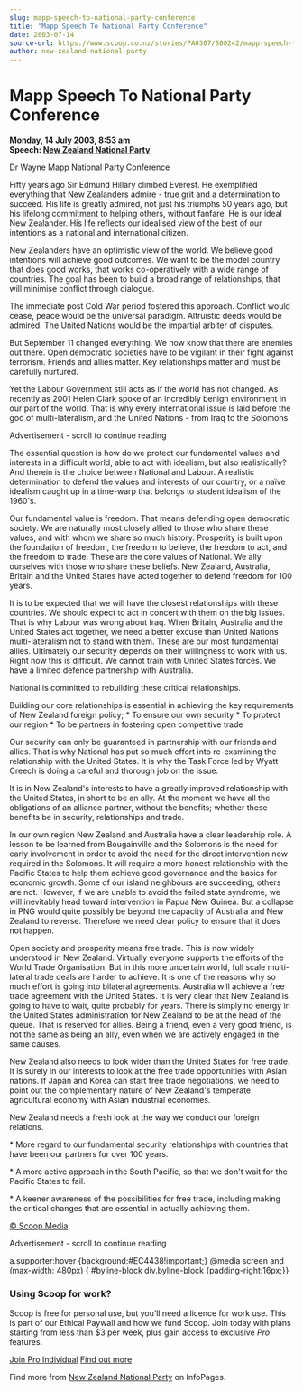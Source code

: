 ```yaml
---
slug: mapp-speech-to-national-party-conference
title: "Mapp Speech To National Party Conference"
date: 2003-07-14
source-url: https://www.scoop.co.nz/stories/PA0307/S00242/mapp-speech-to-national-party-conference.htm
author: new-zealand-national-party
---
```

Mapp Speech To National Party Conference
========================================

**Monday, 14 July 2003, 8:53 am**  
**Speech: [New Zealand National Party](https://info.scoop.co.nz/New_Zealand_National_Party)**

Dr Wayne Mapp National Party Conference

Fifty years ago Sir Edmund Hillary climbed Everest. He exemplified everything that New Zealanders admire - true grit and a determination to succeed. His life is greatly admired, not just his triumphs 50 years ago, but his lifelong commitment to helping others, without fanfare. He is our ideal New Zealander. His life reflects our idealised view of the best of our intentions as a national and international citizen.

New Zealanders have an optimistic view of the world. We believe good intentions will achieve good outcomes. We want to be the model country that does good works, that works co-operatively with a wide range of countries. The goal has been to build a broad range of relationships, that will minimise conflict through dialogue.

The immediate post Cold War period fostered this approach. Conflict would cease, peace would be the universal paradigm. Altruistic deeds would be admired. The United Nations would be the impartial arbiter of disputes.

But September 11 changed everything. We now know that there are enemies out there. Open democratic societies have to be vigilant in their fight against terrorism. Friends and allies matter. Key relationships matter and must be carefully nurtured.

Yet the Labour Government still acts as if the world has not changed. As recently as 2001 Helen Clark spoke of an incredibly benign environment in our part of the world. That is why every international issue is laid before the god of multi-lateralism, and the United Nations - from Iraq to the Solomons.

Advertisement - scroll to continue reading





The essential question is how do we protect our fundamental values and interests in a difficult world, able to act with idealism, but also realistically? And therein is the choice between National and Labour. A realistic determination to defend the values and interests of our country, or a naïve idealism caught up in a time-warp that belongs to student idealism of the 1960's.

Our fundamental value is freedom. That means defending open democratic society. We are naturally most closely allied to those who share these values, and with whom we share so much history. Prosperity is built upon the foundation of freedom, the freedom to believe, the freedom to act, and the freedom to trade. These are the core values of National. We ally ourselves with those who share these beliefs. New Zealand, Australia, Britain and the United States have acted together to defend freedom for 100 years.

It is to be expected that we will have the closest relationships with these countries. We should expect to act in concert with them on the big issues. That is why Labour was wrong about Iraq. When Britain, Australia and the United States act together, we need a better excuse than United Nations multi-lateralism not to stand with them. These are our most fundamental allies. Ultimately our security depends on their willingness to work with us. Right now this is difficult. We cannot train with United States forces. We have a limited defence partnership with Australia.

National is committed to rebuilding these critical relationships.

Building our core relationships is essential in achieving the key requirements of New Zealand foreign policy; \* To ensure our own security \* To protect our region \* To be partners in fostering open competitive trade

Our security can only be guaranteed in partnership with our friends and allies. That is why National has put so much effort into re-examining the relationship with the United States. It is why the Task Force led by Wyatt Creech is doing a careful and thorough job on the issue.

It is in New Zealand's interests to have a greatly improved relationship with the United States, in short to be an ally. At the moment we have all the obligations of an alliance partner, without the benefits; whether these benefits be in security, relationships and trade.

In our own region New Zealand and Australia have a clear leadership role. A lesson to be learned from Bougainville and the Solomons is the need for early involvement in order to avoid the need for the direct intervention now required in the Solomons. It will require a more honest relationship with the Pacific States to help them achieve good governance and the basics for economic growth. Some of our island neighbours are succeeding; others are not. However, if we are unable to avoid the failed state syndrome, we will inevitably head toward intervention in Papua New Guinea. But a collapse in PNG would quite possibly be beyond the capacity of Australia and New Zealand to reverse. Therefore we need clear policy to ensure that it does not happen.

Open society and prosperity means free trade. This is now widely understood in New Zealand. Virtually everyone supports the efforts of the World Trade Organisation. But in this more uncertain world, full scale multi-lateral trade deals are harder to achieve. It is one of the reasons why so much effort is going into bilateral agreements. Australia will achieve a free trade agreement with the United States. It is very clear that New Zealand is going to have to wait, quite probably for years. There is simply no energy in the United States administration for New Zealand to be at the head of the queue. That is reserved for allies. Being a friend, even a very good friend, is not the same as being an ally, even when we are actively engaged in the same causes.

New Zealand also needs to look wider than the United States for free trade. It is surely in our interests to look at the free trade opportunities with Asian nations. If Japan and Korea can start free trade negotiations, we need to point out the complementary nature of New Zealand's temperate agricultural economy with Asian industrial economies.

New Zealand needs a fresh look at the way we conduct our foreign relations.

\* More regard to our fundamental security relationships with countries that have been our partners for over 100 years.

\* A more active approach in the South Pacific, so that we don't wait for the Pacific States to fail.

\* A keener awareness of the possibilities for free trade, including making the critical changes that are essential in actually achieving them.

  

[© Scoop Media](http://www.scoop.co.nz/about/terms.html)  

Advertisement - scroll to continue reading



a.supporter:hover {background:#EC4438!important;} @media screen and (max-width: 480px) { #byline-block div.byline-block {padding-right:16px;}}

### Using Scoop for work?

Scoop is free for personal use, but you’ll need a licence for work use. This is part of our Ethical Paywall and how we fund Scoop. Join today with plans starting from less than $3 per week, plus gain access to exclusive _Pro_ features.  
  
[Join Pro Individual](https://pro.scoop.co.nz/Individual/?from=ProIn24) [Find out more](https://pro.scoop.co.nz/using-scoop-for-work/?from=ProIn24)

Find more from [New Zealand National Party](https://info.scoop.co.nz/New_Zealand_National_Party) on InfoPages.